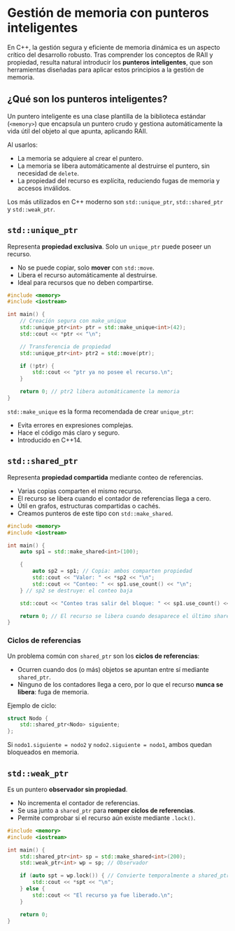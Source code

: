 # Gestión de memoria con punteros inteligentes

En C++, la gestión segura y eficiente de memoria dinámica es un aspecto crítico del desarrollo robusto. Tras comprender los conceptos de RAII y propiedad, resulta natural introducir los **punteros inteligentes**, que son herramientas diseñadas para aplicar estos principios a la gestión de memoria.

## ¿Qué son los punteros inteligentes?

Un puntero inteligente es una clase plantilla de la biblioteca estándar (`<memory>`) que encapsula un puntero crudo y gestiona automáticamente la vida útil del objeto al que apunta, aplicando RAII.

Al usarlos:

* La memoria se adquiere al crear el puntero.
* La memoria se libera automáticamente al destruirse el puntero, sin necesidad de `delete`.
* La propiedad del recurso es explícita, reduciendo fugas de memoria y accesos inválidos.

Los más utilizados en C++ moderno son `std::unique_ptr`, `std::shared_ptr` y `std::weak_ptr`.


## `std::unique_ptr`

Representa **propiedad exclusiva**. Solo un `unique_ptr` puede poseer un recurso.

* No se puede copiar, solo **mover** con `std::move`.
* Libera el recurso automáticamente al destruirse.
* Ideal para recursos que no deben compartirse.

```cpp
#include <memory>
#include <iostream>

int main() {
    // Creación segura con make_unique
    std::unique_ptr<int> ptr = std::make_unique<int>(42);
    std::cout << *ptr << "\n";

    // Transferencia de propiedad
    std::unique_ptr<int> ptr2 = std::move(ptr);

    if (!ptr) {
        std::cout << "ptr ya no posee el recurso.\n";
    }

    return 0; // ptr2 libera automáticamente la memoria
}
```

`std::make_unique` es la forma recomendada de crear `unique_ptr`:

* Evita errores en expresiones complejas.
* Hace el código más claro y seguro.
* Introducido en C++14.


## `std::shared_ptr`

Representa **propiedad compartida** mediante conteo de referencias.

* Varias copias comparten el mismo recurso.
* El recurso se libera cuando el contador de referencias llega a cero.
* Útil en grafos, estructuras compartidas o cachés.
* Creamos punteros de este tipo con `std::make_shared`.

```cpp
#include <memory>
#include <iostream>

int main() {
    auto sp1 = std::make_shared<int>(100);

    {
        auto sp2 = sp1; // Copia: ambos comparten propiedad
        std::cout << "Valor: " << *sp2 << "\n";
        std::cout << "Conteo: " << sp1.use_count() << "\n";
    } // sp2 se destruye: el conteo baja

    std::cout << "Conteo tras salir del bloque: " << sp1.use_count() << "\n";

    return 0; // El recurso se libera cuando desaparece el último shared_ptr
}
```

### Ciclos de referencias

Un problema común con `shared_ptr` son los **ciclos de referencias**:

* Ocurren cuando dos (o más) objetos se apuntan entre sí mediante `shared_ptr`.
* Ninguno de los contadores llega a cero, por lo que el recurso **nunca se libera**: fuga de memoria.

Ejemplo de ciclo:

```cpp
struct Nodo {
    std::shared_ptr<Nodo> siguiente;
};
```

Si `nodo1.siguiente = nodo2` y `nodo2.siguiente = nodo1`, ambos quedan bloqueados en memoria.


## `std::weak_ptr`

Es un puntero **observador sin propiedad**.

* No incrementa el contador de referencias.
* Se usa junto a `shared_ptr` para **romper ciclos de referencias**.
* Permite comprobar si el recurso aún existe mediante `.lock()`.

```cpp
#include <memory>
#include <iostream>

int main() {
    std::shared_ptr<int> sp = std::make_shared<int>(200);
    std::weak_ptr<int> wp = sp; // Observador

    if (auto spt = wp.lock()) { // Convierte temporalmente a shared_ptr
        std::cout << *spt << "\n";
    } else {
        std::cout << "El recurso ya fue liberado.\n";
    }

    return 0;
}
```
